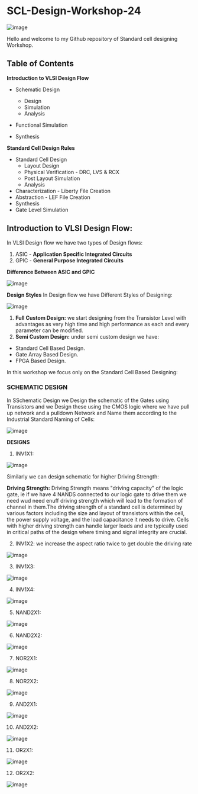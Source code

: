 # SCL-Design-Workshop-24

![image](https://github.com/Tawfeeq2507/SCL-Design-Workshop-24/assets/142083027/b76430f9-a1a2-4d99-bb7d-5af8c24bd7db) 

Hello and welcome to my Github repository of Standard cell designing Workshop.

## Table of Contents

**Introduction to VLSI Design Flow**
+ Schematic Design
  - Design
  - Simulation
  - Analysis

+ Functional Simulation
+ Synthesis

**Standard Cell Design Rules**
+ Standard Cell Design
  - Layout Design
  - Physical Verification - DRC, LVS & RCX
  - Post Layout Simulation
  - Analysis
+ Characterization - Liberty File Creation
+ Abstraction - LEF File Creation
+ Synthesis
+ Gate Level Simulation
 

## Introduction to VLSI Design Flow:

In VLSI Design flow we have two types of Design flows:

1) ASIC - **Application Specific Integrated Circuits** 
2) GPIC - **General Purpose Integrated Circuits**

**Difference Between ASIC and GPIC**

![image](https://github.com/Tawfeeq2507/SCL-Design-Workshop-24/assets/142083027/83f03318-062d-4af0-94dc-02ff1d90112e)

**Design Styles**
In Design flow we have Different Styles of Designing:

![image](https://github.com/Tawfeeq2507/SCL-Design-Workshop-24/assets/142083027/94284881-f70a-4744-8367-b72f15a2052a)

1) **Full Custom Design:** we start designing from the Transistor Level with advantages as very high time and high performance as each and every parameter can be modified.
2) **Semi Custom Design:** under semi custom design we have:
- Standard Cell Based Design.
- Gate Array Based Design.
- FPGA Based Design. 

In this workshop we focus only on the Standard Cell Based Designing:

### SCHEMATIC DESIGN

In SSchematic Design we Design the schematic of the Gates using Transistors and we Design these using the CMOS logic where we have pull up network and a pulldown Network and Name them according to the Industrial Standard Naming of Cells:

![image](https://github.com/Tawfeeq2507/SCL-Design-Workshop-24/assets/142083027/c15de560-6f99-449f-88b0-17e1143bbc58)

**DESIGNS**

1) INV1X1:

![image](https://github.com/Tawfeeq2507/SCL-Design-Workshop-24/assets/142083027/73489db2-e708-4177-8c47-1cf8f1dc89f5)

Similarly we can design schematic for higher Driving Strength:

**Driving Strength:**
Driving Strength means "driving capacity" of the logic gate, ie if we have 4 NANDS connected to our logic gate to drive them we need wud need enuff driving strength which will lead to the formation of channel in them.The driving strength of a standard cell is determined by various factors including the size and layout of transistors within the cell, the power supply voltage, and the load capacitance it needs to drive. Cells with higher driving strength can handle larger loads and are typically used in critical paths of the design where timing and signal integrity are crucial.
   
2) INV1X2:
we increase the aspect ratio twice to get double the driving rate

![image](https://github.com/Tawfeeq2507/SCL-Design-Workshop-24/assets/142083027/3edc6c5d-dbcd-43cc-bc15-4148dfc3b022)

3) INV1X3:

![image](https://github.com/Tawfeeq2507/SCL-Design-Workshop-24/assets/142083027/1c732e48-20b9-46b4-91c2-d8fa0ea080c5)

4) INV1X4:

![image](https://github.com/Tawfeeq2507/SCL-Design-Workshop-24/assets/142083027/819190c1-a541-4083-8655-f4168150efc3)

5) NAND2X1:

![image](https://github.com/Tawfeeq2507/SCL-Design-Workshop-24/assets/142083027/1c592579-aea3-4579-b527-87ead55dc2fb)

6) NAND2X2:

![image](https://github.com/Tawfeeq2507/SCL-Design-Workshop-24/assets/142083027/82206417-7edc-40c9-baa4-242ec03b98a8)

7) NOR2X1:

![image](https://github.com/Tawfeeq2507/SCL-Design-Workshop-24/assets/142083027/0a1f6879-ed29-416a-9ae4-6212c836543f)

8) NOR2X2:

![image](https://github.com/Tawfeeq2507/SCL-Design-Workshop-24/assets/142083027/1e14ac8e-689d-485b-8bcd-72ee286abbe2)

9) AND2X1:

![image](https://github.com/Tawfeeq2507/SCL-Design-Workshop-24/assets/142083027/4877bbd2-38f1-4dd3-b17e-4d66954dee5e)

10) AND2X2:

![image](https://github.com/Tawfeeq2507/SCL-Design-Workshop-24/assets/142083027/c8938b0c-9ef9-47bb-b172-569136ec65e8)

11) OR2X1:

![image](https://github.com/Tawfeeq2507/SCL-Design-Workshop-24/assets/142083027/2b4df79d-76be-4385-80f9-c15cb07a11c9)

12) OR2X2:

![image](https://github.com/Tawfeeq2507/SCL-Design-Workshop-24/assets/142083027/fe501b98-8431-4f1b-ba54-e69fd2d0eda4)




 


















